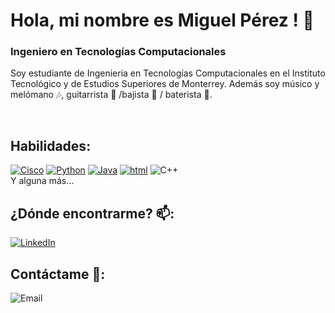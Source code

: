 #  Hola, mi nombre es Miguel Pérez ! 👋
### Ingeniero en Tecnologías Computacionales

Soy estudiante de Ingenieria en Tecnologías Computacionales en el Instituto Tecnológico y de Estudios Superiores de Monterrey. Además soy músico y melómano 🎶, guitarrista 🎸 /bajista 🎸 / baterista 🥁.


</br>

## Habilidades:
[![Cisco](https://img.shields.io/badge/Cisco-yellow?style=for-the-badge&logo=cisco&logoColor=white&labelColor=101010)]()
[![Python](https://img.shields.io/badge/Python-yellow?style=for-the-badge&logo=python&logoColor=white&labelColor=101010)]()
[![Java](https://img.shields.io/badge/Java-007396?style=for-the-badge&logo=java&logoColor=white&labelColor=101010)]()
[![html](https://img.shields.io/badge/html-007396?style=for-the-badge&logo=html&logoColor=white&labelColor=101010)]()
![C++](https://img.shields.io/badge/C++-0095D5?style=for-the-badge&logo=C++&logoColor=white&labelColor=101010)</br>
Y alguna más...

## ¿Dónde encontrarme? 📫:
[![LinkedIn](https://img.shields.io/badge/LinkedIn-Miguel_Perez-0077B5?style=for-the-badge&logo=linkedin&logoColor=white&labelColor=101010)](https://www.linkedin.com/in/miguel-%C3%A1ngel-p%C3%A9rez-%C3%A1vila-4b808b266/)

## Contáctame 💬:
![Email](https://img.shields.io/badge/mapa.eclipsed@outlook.com-44a3f1?style=for-the-badge&logo=gmail&logoColor=white&labelColor=101010)
